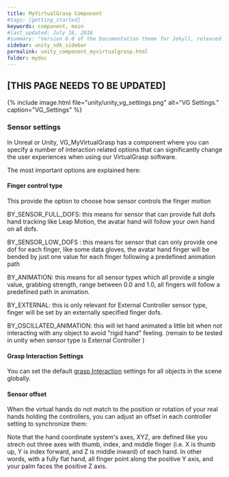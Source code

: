 ```yaml
---
title: MyVirtualGrasp Component
#tags: [getting_started]
keywords: component, main
#last_updated: July 16, 2016
#summary: "Version 6.0 of the Documentation theme for Jekyll, released July 4, 2016, implements relative links so you can view the files offline or on any server without configuring urls and baseurls. Additionally, you can store pages in subdirectories. Templates for alerts and images are available."
sidebar: unity_sdk_sidebar
permalink: unity_component_myvirtualgrasp.html
folder: mydoc
---
```


## [THIS PAGE NEEDS TO BE UPDATED]

{% include image.html file="unity/unity_vg_settings.png" alt="VG Settings." caption="VG_Settings" %}


### Sensor settings

In Unreal or Unity, VG_MyVirtualGrasp has a component where you can specify a number of interaction related options that can significantly change the user experiences when using our VirtualGrasp software. 

The most important options are explained here:

#### Finger control type

This provide the option to choose how sensor controls the finger motion

BY_SENSOR_FULL_DOFS: this means for sensor that can provide full dofs hand tracking like Leap Motion, the avatar hand will follow your own hand on all dofs. 

BY_SENSOR_LOW_DOFS : this means for sensor that can only provide one dof for each finger, like some data gloves, the avatar hand finger will be bended by just one value for each finger following a predefined animation path

BY_ANIMATION: this means for all sensor types which all provide a single value, grabbing strength, range between 0.0 and 1.0, all fingers will follow a predefined path in animation.

BY_EXTERNAL: this is only relevant for External Controller sensor type, finger will be set by an externally specified finger dofs.

BY_OSCILLATED_ANIMATION: this will let hand animated a little bit when not interacting with any object to avoid "rigid hand" feeling. (remain to be tested in unity when sensor type is External Controller )

#### Grasp Interaction Settings

You can set the default [grasp Interaction](grasp_interaction.html#grasp-interaction) settings for all objects in the scene globally. 


#### Sensor offset

When the virtual hands do not match to the position or rotation of your real hands holding the controllers, you can adjust an offset in each controller setting to synchronize them:

Note that the hand coordinate system's axes, XYZ, are defined like you strech out three axes with thumb, index, and middle finger (i.e. X is thumb up, Y is index forward, and Z is middle inward) of each hand. In other words, with a fully flat hand, all finger point along the positive Y axis, and your palm faces the positive Z axis.